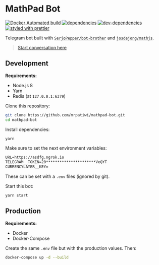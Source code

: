 # MathPad Bot

[![Docker Automated build][dockerhub-image]][dockerhub-url] [![dependencies][dependencies-image]][dependencies-url] [![dev-dependencies][dev-dependencies-image]][dev-dependencies-url] [![styled with prettier](https://img.shields.io/badge/styled_with-prettier-ff69b4.svg)](https://github.com/prettier/prettier)

Telegram bot built with [`SerjoPepper/bot-brother`](https://github.com/SerjoPepper/bot-brother) and [`josdejong/mathjs`](https://github.com/josdejong/mathjs).

> [Start conversation here](https://t.me/mathpad_bot)

## Development

**Requirements:**
*   Node.js 8
*   Yarn
*   Redis (at `127.0.0.1:6379`)

Clone this repository:

```sh
git clone https://github.com/mrpatiwi/mathpad-bot.git
cd mathpad-bot
```

Install dependencies:
```sh
yarn
```

Make sure to set the next environment variables:

```txt
URL=https://asdfg.ngrok.io
TELEGRAM__TOKEN=20**********************VeQYT
CURRENCYLAYER__KEY=
```

These can be set with a `.env` files (ignored by git).

Start this bot:

```sh
yarn start
```

## Production

**Requirements:**
*   Docker
*   Docker-Compose

Create the same `.env` file but with the production values. Then:

```sh
docker-compose up -d --build
```

[dockerhub-image]: https://img.shields.io/docker/automated/mrpatiwi/mathpad-bot.svg
[dockerhub-url]: https://hub.docker.com/r/mrpatiwi/mathpad-bot/
[dependencies-image]: https://david-dm.org/mrpatiwi/mathpad-bot.svg
[dependencies-url]: https://david-dm.org/mrpatiwi/mathpad-bot
[dev-dependencies-image]: https://david-dm.org/mrpatiwi/mathpad-bot/dev-status.svg
[dev-dependencies-url]: https://david-dm.org/mrpatiwi/mathpad-bot#info=devDependencies
